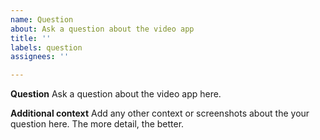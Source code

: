 ```yaml
---
name: Question
about: Ask a question about the video app
title: ''
labels: question
assignees: ''

---
```


**Question**
Ask a question about the video app here.

**Additional context**
Add any other context or screenshots about the your question here. The more detail, the better.
